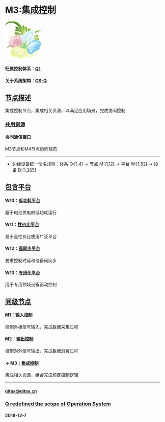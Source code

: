 ﻿# M3:[集成控制](https://github.com/OS-Q/M3) 

[![sites](OS-Q/OS-Q.png)](http://www.OS-Q.com)

#### 归属控制体系：[Q1](https://github.com/OS-Q/Q1)

#### 关于系统架构：[OS-Q](https://github.com/OS-Q/OS-Q)

## [节点描述](https://github.com/OS-Q/M3/wiki) 

集成控制节点，集成相关资源，以满足应用场景，完成协同控制

### [共用资源](https://github.com/OS-Q/M3/wiki) 

#### [协同通信接口](M4/)

M3节点和M4节点协同规范

---

- 边缘设备统一命名规则：体系 Q:[1,4] -> 节点 M:[1,12] -> 平台 W:[1,52] -> 设备 D:[1,365]

## [包含平台](https://github.com/OS-Q/M3/wiki) 

#### W10：[低功耗平台](https://github.com/OS-Q/W10)

基于电池供电的低功耗运行

#### W11：[性价比平台](https://github.com/OS-Q/W11)

基于高性价比使用广泛平台

#### W12：[高同步平台](https://github.com/OS-Q/W12)

要求控制时延和设备间同步

#### W13：[专用化平台](https://github.com/OS-Q/W13)

用于专用领域设备驱动控制

## [同级节点](https://github.com/OS-Q/Q1/wiki)

#### M1：[输入控制](https://github.com/OS-Q/M1)

控制外接信号输入，完成数据采集过程

#### M2：[输出控制](https://github.com/OS-Q/M2)

控制对外信号输出，完成数据消费过程

#### -> M3：[集成控制](https://github.com/OS-Q/M3)

集成相关资源，组合完成预定控制逻辑


---

####  qitas@qitas.cn
###  [Q redefined the scope of Operation System](http://www.OS-Q.com)
####  2018-12-7
